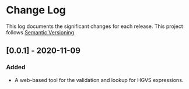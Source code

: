 # Change Log

This log documents the significant changes for each release.
This project follows [Semantic Versioning](http://semver.org/).

## [0.0.1] - 2020-11-09
### Added
- A web-based tool for the validation and lookup for HGVS expressions.
